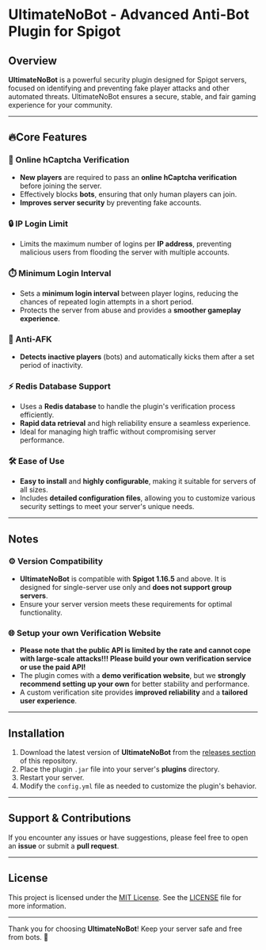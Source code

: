 # UltimateNoBot - Advanced Anti-Bot Plugin for Spigot

## Overview

**UltimateNoBot** is a powerful security plugin designed for Spigot servers, focused on identifying and preventing fake player attacks and other automated threats. UltimateNoBot ensures a secure, stable, and fair gaming experience for your community.

---

## 🔥Core Features

### 🚫 Online hCaptcha Verification
- **New players** are required to pass an **online hCaptcha verification** before joining the server.
- Effectively blocks **bots**, ensuring that only human players can join.
- **Improves server security**  by preventing fake accounts.

### 🔒 IP Login Limit
- Limits the maximum number of logins per **IP address**, preventing malicious users from flooding the server with multiple accounts.

### ⏱️ Minimum Login Interval
- Sets a **minimum login interval** between player logins, reducing the chances of repeated login attempts in a short period.
- Protects the server from abuse and provides a **smoother gameplay experience**.

### 🤖 Anti-AFK
- **Detects inactive players** (bots) and automatically kicks them after a set period of inactivity.

### ⚡ Redis Database Support
- Uses a **Redis database** to handle the plugin's verification process efficiently.
- **Rapid data retrieval** and high reliability ensure a seamless experience.
- Ideal for managing high traffic without compromising server performance.

### 🛠️ Ease of Use
- **Easy to install** and **highly configurable**, making it suitable for servers of all sizes.
- Includes **detailed configuration files**, allowing you to customize various security settings to meet your server's unique needs.

---

## Notes

### ⚙️ Version Compatibility
- **UltimateNoBot** is compatible with **Spigot 1.16.5** and above. It is designed for single-server use only and **does not support group servers**.
- Ensure your server version meets these requirements for optimal functionality.

### 🌐 Setup your own Verification Website
- **Please note that the public API is limited by the rate and cannot cope with large-scale attacks!!! Please build your own verification service or use the paid API!**
- The plugin comes with a **demo verification website**, but we **strongly recommend setting up your own** for better stability and performance.
- A custom verification site provides **improved reliability** and a **tailored user experience**.

---

## Installation

1. Download the latest version of **UltimateNoBot** from the [releases section](https://github.com/TheSpectrumProject/UltimateNoBot/releases) of this repository.
2. Place the plugin `.jar` file into your server's **plugins** directory.
3. Restart your server.
4. Modify the `config.yml` file as needed to customize the plugin's behavior.

---

## Support & Contributions

If you encounter any issues or have suggestions, please feel free to open an **issue** or submit a **pull request**.

---

## License

This project is licensed under the [MIT License](https://github.com/TheSpectrumProject/UltimateNoBot/blob/main/LICENSE). See the [LICENSE](https://github.com/TheSpectrumProject/UltimateNoBot/blob/main/LICENSE) file for more information.

---

Thank you for choosing **UltimateNoBot**! Keep your server safe and free from bots. 💪
